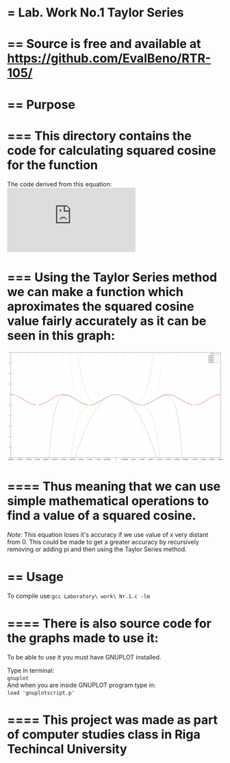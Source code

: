 =
Lab. Work No.1 Taylor Series  
=

==
Source is free and available at https://github.com/EvalBeno/RTR-105/
==

==
Purpose
==

===
This directory contains the code for calculating squared cosine for the function
===

The code derived from this equation:![equation](http://www.sciweavers.org/tex2img.php?eq=1%2Bsin%28mc%5E2%29&bc=White&fc=Black&im=jpg&fs=12&ff=arev&edit=)

===
Using the Taylor Series method we can make a function which aproximates the squared cosine value fairly accurately as it can be seen in this graph:
===

![Graph](Graph.png)

====
Thus meaning that we can use simple mathematical operations to find a value of a squared cosine.
====

*Note:* This equation loses it's accuracy if we use value of x very distant from 0. This could be made to get a greater accuracy by recursively removing or adding pi and then using the Taylor Series method.

==
Usage
==

To compile use:`gcc Laboratory\ work\ Nr.1.c -lm`

====
There is also source code for the graphs made to use it:
====

To be able to use it you must have GNUPLOT installed.

Type in terminal:  
`gnuplot`  
And when you are inside GNUPLOT program type in:  
`load 'gnuplotscript.p'`  


====
This project was made as part of computer studies class in Riga Techincal University
====
